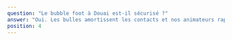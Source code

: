 ```yaml
---
question: "Le bubble foot à Douai est‑il sécurisé ?"
answer: "Oui. Les bulles amortissent les contacts et nos animateurs rappellent les consignes essentielles (pas de charge dans le dos, pas de choc tête contre tête, respect des appuis). Le terrain est préparé et des pauses hydratation sont prévues."
position: 4
---
```



